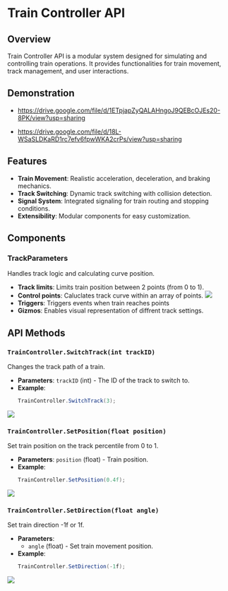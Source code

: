 # Train Controller API

## Overview
Train Controller API is a modular system designed for simulating and controlling train operations. It provides functionalities for train movement, track management, and user interactions.
## Demonstration
- https://drive.google.com/file/d/1ETpjapZyQALAHngoJ9QEBcOJEs20-8PK/view?usp=sharing

- https://drive.google.com/file/d/18L-WSaSLDKaRD1rc7efv6fpwWKA2crPs/view?usp=sharing

## Features
- **Train Movement**: Realistic acceleration, deceleration, and braking mechanics.
- **Track Switching**: Dynamic track switching with collision detection.
- **Signal System**: Integrated signaling for train routing and stopping conditions.
- **Extensibility**: Modular components for easy customization.

## Components
### TrackParameters
Handles track logic and calculating curve position.
- **Track limits**: Limits train position between 2 points (from 0 to 1).
- **Control points**: Caluclates track curve within an array of points.
 ![](https://github.com/Wanna-Be-Dev/VRIF_Train/blob/master/README/BezierCurve.gif)  
- **Triggers**: Triggers events when train reaches points
- **Gizmos**: Enables visual representation of diffrent track settings.

## API Methods
### `TrainController.SwitchTrack(int trackID)`
Changes the track path of a train.
- **Parameters**: `trackID` (int) - The ID of the track to switch to.
- **Example**:
    ```csharp
   TrainController.SwitchTrack(3);
    ```
 ![](https://github.com/Wanna-Be-Dev/VRIF_Train/blob/master/README/TrackSwitch.gif)
### `TrainController.SetPosition(float position)`
Set train position on the track percentile from 0 to 1.
- **Parameters**: `position` (float) - Train position.
- **Example**:
    ```csharp
    TrainController.SetPosition(0.4f);
    ```
![](https://github.com/Wanna-Be-Dev/VRIF_Train/blob/master/README/SetPosition.gif)
### `TrainController.SetDirection(float angle)`
Set train direction -1f or 1f.
- **Parameters**:
  - `angle` (float) - Set train movement position.
- **Example**:
    ```csharp
    TrainController.SetDirection(-1f);
    ```
![](https://github.com/Wanna-Be-Dev/VRIF_Train/blob/master/README/SwitchDirection.gif)
